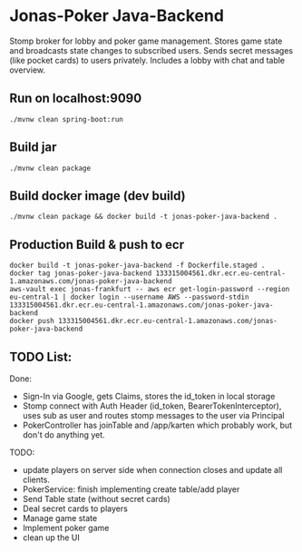 # Jonas-Poker Java-Backend
Stomp broker for lobby and poker game management. Stores game state and broadcasts state changes to subscribed users. Sends secret messages (like pocket cards) to users privately.
Includes a lobby with chat and table overview.
## Run on localhost:9090
```
./mvnw clean spring-boot:run
```
## Build jar
```
./mvnw clean package
```
## Build docker image (dev build)
```
./mvnw clean package && docker build -t jonas-poker-java-backend .
```
## Production Build & push to ecr
```
docker build -t jonas-poker-java-backend -f Dockerfile.staged .
docker tag jonas-poker-java-backend 133315004561.dkr.ecr.eu-central-1.amazonaws.com/jonas-poker-java-backend
aws-vault exec jonas-frankfurt -- aws ecr get-login-password --region eu-central-1 | docker login --username AWS --password-stdin 133315004561.dkr.ecr.eu-central-1.amazonaws.com/jonas-poker-java-backend
docker push 133315004561.dkr.ecr.eu-central-1.amazonaws.com/jonas-poker-java-backend
```

## TODO List:

Done:
- Sign-In via Google, gets Claims, stores the id_token in local storage
- Stomp connect with Auth Header (id_token, BearerTokenInterceptor), uses sub as user and routes stomp messages to the user via Principal
- PokerController has joinTable and /app/karten which probably work, but don't do anything yet.

TODO:
- update players on server side when connection closes and update all clients.
- PokerService: finish implementing create table/add player
- Send Table state (without secret cards)
- Deal secret cards to players
- Manage game state
- Implement poker game
- clean up the UI